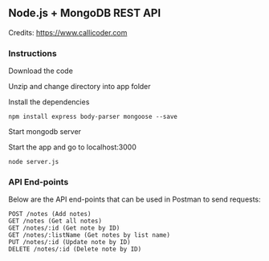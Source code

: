 ## Node.js + MongoDB REST API

Credits: https://www.callicoder.com

### Instructions

Download the code

Unzip and change directory into app folder

Install the dependencies

```
npm install express body-parser mongoose --save
```

Start mongodb server

Start the app and go to localhost:3000

```
node server.js
```

### API End-points

Below are the API end-points that can be used in Postman to send requests:

```
POST /notes (Add notes)
GET /notes (Get all notes)
GET /notes/:id (Get note by ID)
GET /notes/:listName (Get notes by list name)
PUT /notes/:id (Update note by ID)
DELETE /notes/:id (Delete note by ID)
```

